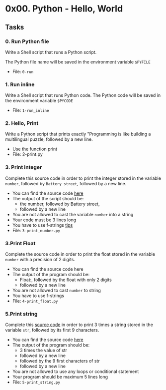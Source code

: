 # 0x00. Python - Hello, World

## Tasks

### 0. Run Python file

Write a Shell script that runs a Python script.

The Python file name will be saved in the environment variable `$PYFILE`
- File: `0-run`

### 1. Run inline

Write a Shell script that runs Python code.
The Python code will be saved in the environment variable `$PYCODE`
- File: `1-run_inline`

### 2. Hello, Print

Write a Python script that prints exactly "Programming is like building a multilingual puzzle, followed by a new line.
 - Use the function print
 - File: 2-print.py

### 3. Print integer

Complete this source code in order to print the integer stored in the variable `number`, followed by `Battery street`, followed by a new line.
- You can find the source code [here](https://github.com/alx-tools/0x00.py/blob/master/3-print_number.py)
- The output of the script should be:
	- the number, followed by Battery street,
	- followed by a new line
- You are not allowed to cast the variable `number` into a string
- Your code must be 3 lines long
- You have to use f-strings [tips](https://realpython.com/python-f-strings/)
- File: `3-print_number.py`

### 3.Print Float

Complete the source code in order to print the float stored in the variable `number` with a precision of 2 digits.

- You can find the source code here
- The output of the program should be:
	- Float:, followed by the float with only 2 digits
	- followed by a new line
- You are not allowed to cast `number` to string
- You have to use f-strings
- File: `4-print_float.py`

### 5.Print string

Complete this [source code](https://github.com/alx-tools/0x00.py/blob/master/5-print_string.py) in order to print 3 times a string stored in the variable `str`, followed by its first 9 characters.
- You can find the source code [here](https://github.com/alx-tools/0x00.py/blob/master/5-print_string.py)
- The output of the program should be:
	- 3 times the value of str
	- followed by a new line
	- followed by the 9 first characters of str
	- followed by a new line
- You are not allowed to use any loops or conditional statement
- Your program should be maximum 5 lines long
- File: `5-print_string.py`
